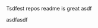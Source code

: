 Tsdfest repos readme is great asdf







asdfasdf


























































































































